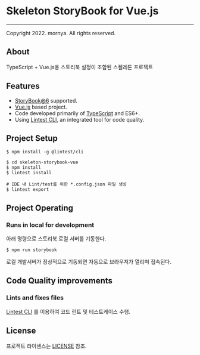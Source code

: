 # Skeleton StoryBook for Vue.js
___

Copyright 2022. mornya. All rights reserved.

## About
TypeScript + Vue.js용 스토리북 설정이 조합된 스켈레톤 프로젝트

## Features
- [StoryBook@6](https://storybook.js.org/) supported.
- [Vue.js](https://vuejs.org/) based project.
- Code developed primarily of [TypeScript](https://www.typescriptlang.org) and ES6+.
- Using [Lintest CLI](https://npmjs.com/package/@lintest/cli), an integrated tool for code quality.

## Project Setup
```shell
$ npm install -g @lintest/cli

$ cd skeleton-storybook-vue
$ npm install
$ lintest install

# IDE 내 Lint/test를 위한 *.config.json 파일 생성
$ lintest export
```

## Project Operating

### Runs in local for development
아래 명령으로 스토리북 로컬 서버를 기동한다.
```shell
$ npm run storybook
```
로컬 개발서버가 정상적으로 기동되면 자동으로 브라우저가 열리며 접속된다.

## Code Quality improvements

### Lints and fixes files
[Lintest CLI](https://www.npmjs.com/package/@lintest/cli) 를 이용하여 코드 린트 및 테스트케이스 수행.

## License
프로젝트 라이센스는 [LICENSE](https://mornya.github.io/documents/LICENSE-MIT) 참조.
